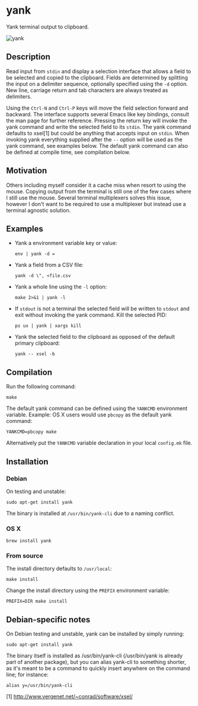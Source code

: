 yank
====

Yank terminal output to clipboard.

![yank](https://raw.githubusercontent.com/mptre/yank/gh-pages/screencast.gif)

Description
-----------

Read input from `stdin` and display a selection interface that allows a field to
be selected and copied to the clipboard. Fields are determined by splitting the
input on a delimiter sequence, optionally specified using the `-d` option. New
line, carriage return and tab characters are always treated as delimiters.

Using the `Ctrl-N` and `Ctrl-P` keys will move the field selection forward and
backward. The interface supports several Emacs like key bindings, consult the
man page for further reference. Pressing the return key will invoke the yank
command and write the selected field to its `stdin`. The yank command defaults
to xsel[1] but could be anything that accepts input on `stdin`. When invoking
yank everything supplied after the `--` option will be used as the yank command,
see examples below. The default yank command can also be defined at compile
time, see compilation below.

Motivation
----------

Others including myself consider it a cache miss when resort to using the mouse.
Copying output from the terminal is still one of the few cases where I still use
the mouse. Several terminal multiplexers solves this issue, however I don't want
to be required to use a multiplexer but instead use a terminal agnostic
solution.

Examples
--------

  - Yank a environment variable key or value:

    ```
    env | yank -d =
    ```

  - Yank a field from a CSV file:

    ```
    yank -d \", <file.csv
    ```

  - Yank a whole line using the `-l` option:

    ```
    make 2>&1 | yank -l
    ```

  - If `stdout` is not a terminal the selected field will be written to `stdout`
    and exit without invoking the yank command. Kill the selected PID:

    ```
    ps ux | yank | xargs kill
    ```

  - Yank the selected field to the clipboard as opposed of the default primary
    clipboard:

    ```
    yank -- xsel -b
    ```

Compilation
-----------

Run the following command:

  ```
  make
  ```

The default yank command can be defined using the `YANKCMD` environment
variable. Example: OS X users would use `pbcopy` as the default yank command:

  ```
  YANKCMD=pbcopy make
  ```

Alternatively put the `YANKCMD` variable declaration in your local `config.mk`
file.

Installation
------------

### Debian

On testing and unstable:

  ```
  sudo apt-get install yank
  ```

The binary is installed at `/usr/bin/yank-cli` due to a naming conflict.

### OS X

  ```
  brew install yank
  ```

### From source

The install directory defaults to `/usr/local`:

  ```
  make install
  ```

Change the install directory using the `PREFIX` environment variable:

  ```
  PREFIX=DIR make install
  ```

Debian-specific notes
---------------------

On Debian testing and unstable, yank can be installed by simply
running:

  ```
  sudo apt-get install yank
  ```

The binary itself is installed as /usr/bin/yank-cli (/usr/bin/yank is
already part of another package), but you can alias yank-cli to
something shorter, as it's meant to be a command to quickly insert
anywhere on the command line; for instance:

  ```
  alias y=/usr/bin/yank-cli
  ```

[1] http://www.vergenet.net/~conrad/software/xsel/
